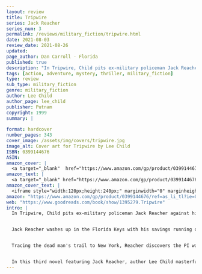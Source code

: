 ```yaml
---
layout: review
title: Tripwire
series: Jack Reacher
series_num: 3
permalink: /reviews/military_fiction/tripwire.html
date: 2021-08-03
review_date: 2021-08-26
updated: 
page_author: Dan Carroll - Florida
published: true
description: "In Tripwire, Child pits ex-military policeman Jack Reacher against his most deadly and merciless adversary yet. Kirkus Reviews noted that \"Reacher swashbuckles with the best of them\" and Booklist called Tripwire \"edgy, exciting reading.\""
tags: [action, adventure, mystery, thriller, military_fiction]
type: review
sub_type: military_fiction
genre: military_fiction
author: Lee Child
author_page: lee_child
publisher: Putnam
copyright: 1999
summary: |
  
format: hardcover
number_pages: 343
cover_image: /assets/img/covers/tripwire.jpg
image_alt: Cover art for Tripwire by Lee Child
ISBN: 0399144676
ASIN: 
amazon_cover: |
  <a target="_blank"  href="https://www.amazon.com/gp/product/0399144676/ref=as_li_tl?ie=UTF8&camp=1789&creative=9325&creativeASIN=0399144676&linkCode=as2&tag=floridan21-20&linkId=34af439b13093e85d0b484c7ca957696"><img border="0" src="//ws-na.amazon-adsystem.com/widgets/q?_encoding=UTF8&MarketPlace=US&ASIN=0399144676&ServiceVersion=20070822&ID=AsinImage&WS=1&Format=_SL250_&tag=floridan21-20" ></a>
amazon_text: |
  <a target="_blank" href="https://www.amazon.com/gp/product/0399144676/ref=as_li_tl?ie=UTF8&camp=1789&creative=9325&creativeASIN=0399144676&linkCode=as2&tag=floridan21-20&linkId=ca3e5515d67abb7ad05365704ad39c68">Tripwire (Jack Reacher, No. 3)</a>
amazon_cover_text: |
  <iframe style="width:120px;height:240px;" marginwidth="0" marginheight="0" scrolling="no" frameborder="0" src="//ws-na.amazon-adsystem.com/widgets/q?ServiceVersion=20070822&OneJS=1&Operation=GetAdHtml&MarketPlace=US&source=ac&ref=tf_til&ad_type=product_link&tracking_id=floridan21-20&marketplace=amazon&amp;region=US&placement=0399144676&asins=0399144676&linkId=0d656fc749f10721c09760edfb16ffdd&show_border=false&link_opens_in_new_window=false&price_color=333333&title_color=0066c0&bg_color=ffffff"></iframe>
amazon: "https://www.amazon.com/gp/product/0399144676/ref=as_li_tl?ie=UTF8&tag=floridan21-20&camp=1789&creative=9325&linkCode=as2&creativeASIN=0399144676&linkId=c511ab7d5670b95f3f23f89651124c43"
web: "https://www.goodreads.com/book/show/1395279.Tripwire"
intro: |
  In Tripwire, Child pits ex-military policeman Jack Reacher against his most deadly and merciless adversary yet. Kirkus Reviews noted that "Reacher swashbuckles with the best of them" and Booklist called Tripwire "edgy, exciting reading."


  Jack Reacher washes up in the Florida Keys with his savings running out; he spends his days digging pools and his nights as the bouncer in the local strip club. But a private investigator intrudes upon his tropical refuge, seeking Reacher out. When he discovers the PI's lifeless beaten body lying in the street, Reacher heads north to determine who is trying to find him and why.


  Tracing the dead man's trail to New York, Reacher discovers the PI was working for Reacher's former commanding officer, mentor and close friend Leon Garber. Reacher teams up with Garber's daughter Jodie, a sharp Wall Street lawyer, to find out why Leon needed Reacher's help and they find themselves embroiled in a life-threatening search for the truth—and the deeper they dig, the more dangerous and twisted their path becomes.


  In this third novel featuring Jack Reacher, author Lee Child masterfully intertwines the domains of the underworld and the bureaucracy of the U.S. Army. Reacher and Jodie uncover 30 years of deceit—and their love for each other—in a thriller that reaches its heart-stopping, plot twisting climax on the 88th floor of the World Trade Center.
---
```



